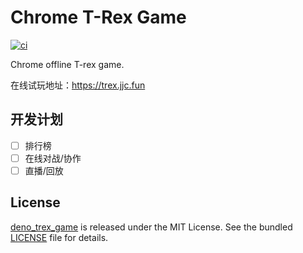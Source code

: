 # Chrome T-Rex Game

[![ci](https://github.com/justjavac/deno_deploy_versailles/actions/workflows/ci.yml/badge.svg)](https://github.com/justjavac/deno_deploy_versailles/actions/workflows/ci.yml)

Chrome offline T-rex game.

在线试玩地址：https://trex.jjc.fun

## 开发计划

- [ ] 排行榜
- [ ] 在线对战/协作
- [ ] 直播/回放

## License

[deno_trex_game](https://github.com/justjavac/deno_trex_game) is released under
the MIT License. See the bundled [LICENSE](./LICENSE) file for details.
